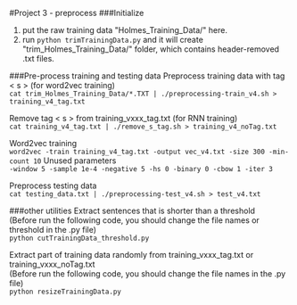#Project 3 - preprocess
###Initialize
1. put the raw training data "Holmes_Training_Data/" here.
2. run ```python trimTrainingData.py``` and it will create "trim_Holmes_Training_Data/" folder, which contains header-removed .txt files.

###Pre-process training and testing data
Preprocess training data with tag < s > (for word2vec training) <br/>
```cat trim_Holmes_Training_Data/*.TXT | ./preprocessing-train_v4.sh > training_v4_tag.txt```

Remove tag < s > from training_vxxx_tag.txt (for RNN training) <br/>
```cat training_v4_tag.txt | ./remove_s_tag.sh > training_v4_noTag.txt```

Word2vec training <br/>
```word2vec -train training_v4_tag.txt -output vec_v4.txt -size 300 -min-count 10```
Unused parameters <br/>
```-window 5 -sample 1e-4 -negative 5 -hs 0 -binary 0 -cbow 1 -iter 3```

Preprocess testing data <br/>
```cat testing_data.txt | ./preprocessing-test_v4.sh > test_v4.txt```

###other utilities
Extract sentences that is shorter than a threshold <br/>
(Before run the following code, you should change the file names or threshold in the .py file)<br/>
```python cutTrainingData_threshold.py```

Extract part of training data randomly from training_vxxx_tag.txt or training_vxxx_noTag.txt<br/>
(Before run the following code, you should change the file names in the .py file)<br/>
```python resizeTrainingData.py```



